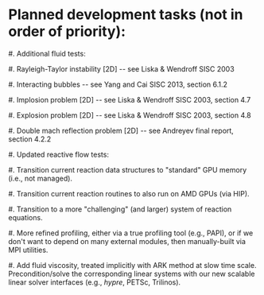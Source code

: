 # Planned development tasks (not in order of priority):

#. Additional fluid tests:

   #. Rayleigh-Taylor instability [2D] -- see Liska & Wendroff SISC 2003

   #. Interacting bubbles -- see Yang and Cai SISC 2013, section 6.1.2

   #. Implosion problem [2D] -- see Liska & Wendroff SISC 2003, section 4.7

   #. Explosion problem [2D] -- see Liska & Wendroff SISC 2003, section 4.8

   #. Double mach reflection problem [2D] -- see Andreyev final report,
      section 4.2.2

#. Updated reactive flow tests:

   #. Transition current reaction data structures to "standard" GPU memory
      (i.e., not managed).

   #. Transition current reaction routines to also run on AMD GPUs (via HIP).

   #. Transition to a more "challenging" (and larger) system of reaction
      equations.

#. More refined profiling, either via a true profiling tool (e.g.,
   PAPI), or if we don't want to depend on many external modules, then
   manually-built via MPI utilities.

#. Add fluid viscosity, treated implicitly with ARK method
   at slow time scale.  Precondition/solve the corresponding linear
   systems with our new scalable linear solver interfaces (e.g.,
   *hypre*, PETSc, Trilinos).

